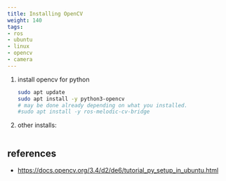 ```yaml
---
title: Installing OpenCV
weight: 140
tags:
- ros
- ubuntu
- linux
- opencv
- camera
---
```


1. install opencv for python

    ```bash
    sudo apt update
    sudo apt install -y python3-opencv
    # may be done already depending on what you installed.
    #sudo apt install -y ros-melodic-cv-bridge
    ```


1. other installs:

    ```bash
    ```

## references

* https://docs.opencv.org/3.4/d2/de6/tutorial_py_setup_in_ubuntu.html
